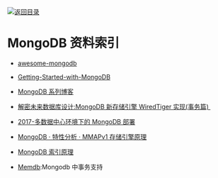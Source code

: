 [![返回目录](https://parg.co/UGo)](https://parg.co/b4z)

# MongoDB 资料索引

* [awesome-mongodb](https://github.com/ramnes/awesome-mongodb)

* [Getting-Started-with-MongoDB](https://jockchou.gitbooks.io/getting-started-with-mongodb/content/book/install.html)

* [MongoDB 系列博客](http://my.oschina.net/happyBKs/blog?catalog=565081)

* [解密未来数据库设计:MongoDB 新存储引擎 WiredTiger 实现(事务篇) ](http://mp.weixin.qq.com/s?__biz=MzAwMDU1MTE1OQ==&mid=2653547303&idx=1&sn=c8bd7648fe94d570ca2ba307eb92b212&scene=23&srcid=0607r1uNUwxjtLUZqRKrCCc5#rd)

* [2017-多数据中心环境下的 MongoDB 部署](https://mp.weixin.qq.com/s/-GbUYjiHOgNwJRgJ7SiogA)

* [MongoDB · 特性分析 · MMAPv1 存储引擎原理](http://mp.weixin.qq.com/s?__biz=MzAwNjQwNzU2NQ==&mid=2650342491&idx=1&sn=20251a07028e4abd8f748132095157c3&scene=23&srcid=0417h1lnv1kil2BaQ7Bis1RS#rd)

* [MongoDB 索引原理](http://blog.yunnotes.net/index.php/mongodb-index-howto/)

* [Memdb](http://rain1017.github.io/memdb/):Mongodb 中事务支持
